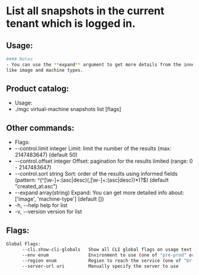 # List all snapshots in the current tenant which is logged in.

## Usage:
```bash
#### Notes
- You can use the **expand** argument to get more details from the inner objects
like image and machine types.
```

## Product catalog:
- Usage:
- ./mgc virtual-machine snapshots list [flags]

## Other commands:
- Flags:
- --control.limit integer     Limit: limit the number of the results (max: 2147483647) (default 50)
- --control.offset integer    Offset: pagination for the results limited (range: 0 - 2147483647)
- --control.sort string       Sort: order of the results using informed fields (pattern: ^(^[\w-]+:(asc|desc)(,[\w-]+:(asc|desc))*)?$) (default "created_at:asc")
- --expand array(string)     Expand: You can get more detailed info about: ['image', 'machine-type']  (default [])
- -h, --help                     help for list
- -v, --version                  version for list

## Flags:
```bash
Global Flags:
      --cli.show-cli-globals   Show all CLI global flags on usage text
      --env enum               Environment to use (one of "pre-prod" or "prod") (default "prod")
      --region enum            Region to reach the service (one of "br-mgl1", "br-ne1" or "br-se1") (default "br-se1")
      --server-url uri         Manually specify the server to use
```

